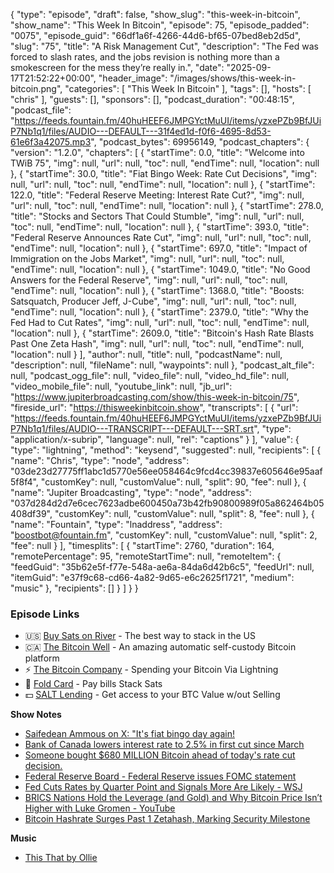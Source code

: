 {
  "type": "episode",
  "draft": false,
  "show_slug": "this-week-in-bitcoin",
  "show_name": "This Week In Bitcoin",
  "episode": 75,
  "episode_padded": "0075",
  "episode_guid": "66df1a6f-4266-44d6-bf65-07bed8eb2d5d",
  "slug": "75",
  "title": "A Risk Management Cut",
  "description": "The Fed was forced to slash rates, and the jobs revision is nothing more than a smokescreen for the mess they’re really in.",
  "date": "2025-09-17T21:52:22+00:00",
  "header_image": "/images/shows/this-week-in-bitcoin.png",
  "categories": [
    "This Week In Bitcoin"
  ],
  "tags": [],
  "hosts": [
    "chris"
  ],
  "guests": [],
  "sponsors": [],
  "podcast_duration": "00:48:15",
  "podcast_file": "https://feeds.fountain.fm/40huHEEF6JMPGYctMuUI/items/yzxePZb9BfJUiP7Nb1q1/files/AUDIO---DEFAULT---31f4ed1d-f0f6-4695-8d53-61e6f3a42075.mp3",
  "podcast_bytes": 69956149,
  "podcast_chapters": {
    "version": "1.2.0",
    "chapters": [
      {
        "startTime": 0.0,
        "title": "Welcome into TWiB 75",
        "img": null,
        "url": null,
        "toc": null,
        "endTime": null,
        "location": null
      },
      {
        "startTime": 30.0,
        "title": "Fiat Bingo Week: Rate Cut Decisions",
        "img": null,
        "url": null,
        "toc": null,
        "endTime": null,
        "location": null
      },
      {
        "startTime": 122.0,
        "title": "Federal Reserve Meeting: Interest Rate Cut?",
        "img": null,
        "url": null,
        "toc": null,
        "endTime": null,
        "location": null
      },
      {
        "startTime": 278.0,
        "title": "Stocks and Sectors That Could Stumble",
        "img": null,
        "url": null,
        "toc": null,
        "endTime": null,
        "location": null
      },
      {
        "startTime": 393.0,
        "title": "Federal Reserve Announces Rate Cut",
        "img": null,
        "url": null,
        "toc": null,
        "endTime": null,
        "location": null
      },
      {
        "startTime": 697.0,
        "title": "Impact of Immigration on the Jobs Market",
        "img": null,
        "url": null,
        "toc": null,
        "endTime": null,
        "location": null
      },
      {
        "startTime": 1049.0,
        "title": "No Good Answers for the Federal Reserve",
        "img": null,
        "url": null,
        "toc": null,
        "endTime": null,
        "location": null
      },
      {
        "startTime": 1368.0,
        "title": "Boosts: Satsquatch, Producer Jeff, J-Cube",
        "img": null,
        "url": null,
        "toc": null,
        "endTime": null,
        "location": null
      },
      {
        "startTime": 2379.0,
        "title": "Why the Fed Had to Cut Rates",
        "img": null,
        "url": null,
        "toc": null,
        "endTime": null,
        "location": null
      },
      {
        "startTime": 2609.0,
        "title": "Bitcoin's Hash Rate Blasts Past One Zeta Hash",
        "img": null,
        "url": null,
        "toc": null,
        "endTime": null,
        "location": null
      }
    ],
    "author": null,
    "title": null,
    "podcastName": null,
    "description": null,
    "fileName": null,
    "waypoints": null
  },
  "podcast_alt_file": null,
  "podcast_ogg_file": null,
  "video_file": null,
  "video_hd_file": null,
  "video_mobile_file": null,
  "youtube_link": null,
  "jb_url": "https://www.jupiterbroadcasting.com/show/this-week-in-bitcoin/75",
  "fireside_url": "https://thisweekinbitcoin.show",
  "transcripts": [
    {
      "url": "https://feeds.fountain.fm/40huHEEF6JMPGYctMuUI/items/yzxePZb9BfJUiP7Nb1q1/files/AUDIO---TRANSCRIPT---DEFAULT---SRT.srt",
      "type": "application/x-subrip",
      "language": null,
      "rel": "captions"
    }
  ],
  "value": {
    "type": "lightning",
    "method": "keysend",
    "suggested": null,
    "recipients": [
      {
        "name": "Chris",
        "type": "node",
        "address": "03de23d27775ff1abc1d5770e56ee058464c9fcd4cc39837e605646e95aaf5f8f4",
        "customKey": null,
        "customValue": null,
        "split": 90,
        "fee": null
      },
      {
        "name": "Jupiter Broadcasting",
        "type": "node",
        "address": "037d284d2d7e6cec7623adbe600450a73b42fb90800989f05a862464b05408df39",
        "customKey": null,
        "customValue": null,
        "split": 8,
        "fee": null
      },
      {
        "name": "Fountain",
        "type": "lnaddress",
        "address": "boostbot@fountain.fm",
        "customKey": null,
        "customValue": null,
        "split": 2,
        "fee": null
      }
    ],
    "timesplits": [
      {
        "startTime": 2760,
        "duration": 164,
        "remotePercentage": 95,
        "remoteStartTime": null,
        "remoteItem": {
          "feedGuid": "35b62e5f-f77e-548a-ae6a-84da6d42b6c5",
          "feedUrl": null,
          "itemGuid": "e37f9c68-cd66-4a82-9d65-e6c2625f1721",
          "medium": "music"
        },
        "recipients": []
      }
    ]
  }
}


### Episode Links

* 🇺🇸 [Buy Sats on River](https://partner.river.com/jupiter) \- The best way to stack in the US
* 🇨🇦 [The Bitcoin Well](https://www.bitcoinwell.com/jupiter) \- An amazing automatic self-custody Bitcoin platform
* ⚡ [The Bitcoin Company](https://app.thebitcoincompany.com/signup?ref=JUPITER) \- Spending your Bitcoin Via Lightning
* 🏦 [Fold Card](https://use.foldapp.com/r/XNHPXTFC) \- Pay bills Stack Sats
* 💵 [SALT Lending](https://borrower.saltlending.com/register?referralCode=GkPQdbqWG) \- Get access to your BTC Value w/out Selling

**Show Notes**

* [Saifedean Ammous on X: "It's fiat bingo day again!](https://x.com/saifedean/status/1968313897204711559)
* [Bank of Canada lowers interest rate to 2.5% in first cut since March](https://www.cbc.ca/news/business/bank-of-canada-interest-rate-announcement-sep-17-1.7635891)
* [Someone bought $680 MILLION Bitcoin ahead of today's rate cut decision.](https://x.com/BTC_Archive/status/1968290501494247934)
* [Federal Reserve Board - Federal Reserve issues FOMC statement](https://www.federalreserve.gov/newsevents/pressreleases/monetary20250917a.htm)
* [Fed Cuts Rates by Quarter Point and Signals More Are Likely - WSJ](https://www.wsj.com/economy/central-banking/fed-cuts-rates-by-quarter-point-and-signals-more-are-likely-dba38600)
* [BRICS Nations Hold the Leverage (and Gold) and Why Bitcoin Price Isn’t Higher with Luke Gromen - YouTube](https://www.youtube.com/watch?v=iZNS1zjBthU)
* [Bitcoin Hashrate Surges Past 1 Zetahash, Marking Security Milestone](https://bitbo.io/news/bitcoin-hashrate-zetahash-milestone/)

**Music**

* [This That by Ollie](https://podcastindex.org/podcast/7484223)
